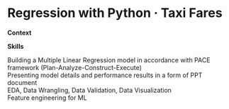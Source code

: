 # Regression with Python · Taxi Fares


**Context**

**Skills**

Building a Multiple Linear Regression model in accordance with PACE framework (Plan-Analyze-Construct-Execute)  
Presenting model details and performance results in a form of PPT document  
EDA, Data Wrangling, Data Validation, Data Visualization  
Feature engineering for ML  
